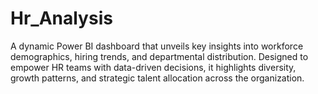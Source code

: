 # Hr_Analysis
A dynamic Power BI dashboard that unveils key insights into workforce demographics, hiring trends, and departmental distribution. Designed to empower HR teams with data-driven decisions, it highlights diversity, growth patterns, and strategic talent allocation across the organization.
